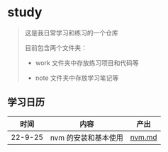 # study

> 这是我日常学习和练习的一个仓库
> 
> 目前包含两个文件夹：
> 
> - work 文件夹中存放练习项目和代码等
> 
> - note 文件夹中存放学习笔记等

## 学习日历

| 时间      | 内容           | 产出                                                                    |
| ------- | ------------ | --------------------------------------------------------------------- |
| 22-9-25 | nvm 的安装和基本使用 | [nvm.md](https://github.com/desire-hxh/study/blob/master/note/nvm.md) |
